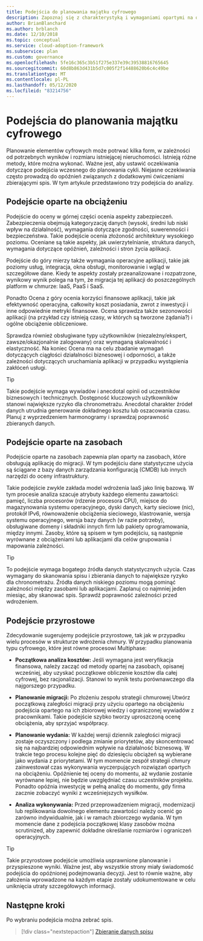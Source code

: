 ```yaml
---
title: Podejścia do planowania majątku cyfrowego
description: Zapoznaj się z charakterystyką i wymaganiami opartymi na obciążeniach, opartych na zasobach lub przyrostowych podejścia do planowania w formie elektronicznej.
author: BrianBlanchard
ms.author: brblanch
ms.date: 12/10/2018
ms.topic: conceptual
ms.service: cloud-adoption-framework
ms.subservice: plan
ms.custom: governance
ms.openlocfilehash: 5fe16c365c3b51f275e337e39c39538816765645
ms.sourcegitcommit: 60d8b863d431b5d7c005f2f14488620b6c4c49be
ms.translationtype: MT
ms.contentlocale: pl-PL
ms.lasthandoff: 05/12/2020
ms.locfileid: "83214756"
---
```

<!-- docsTest:ignore windows -->

# <a name="approaches-to-digital-estate-planning"></a>Podejścia do planowania majątku cyfrowego

Planowanie elementów cyfrowych może potrwać kilka form, w zależności od potrzebnych wyników i rozmiaru istniejącej nieruchomości. Istnieją różne metody, które można wykonać. Ważne jest, aby ustawić oczekiwania dotyczące podejścia wczesnego do planowania cykli. Niejasne oczekiwania często prowadzą do opóźnień związanych z dodatkowymi ćwiczeniami zbierającymi spis. W tym artykule przedstawiono trzy podejścia do analizy.

## <a name="workload-driven-approach"></a>Podejście oparte na obciążeniu

Podejście do oceny w górnej części ocenia aspekty zabezpieczeń. Zabezpieczenia obejmują kategoryzację danych (wysoki, średni lub niski wpływ na działalność), wymagania dotyczące zgodności, suwerenności i bezpieczeństwa. Takie podejście ocenia złożoność architektury wysokiego poziomu. Oceniane są takie aspekty, jak uwierzytelnianie, struktura danych, wymagania dotyczące opóźnień, zależności i stron życia aplikacji.

Podejście do góry mierzy także wymagania operacyjne aplikacji, takie jak poziomy usług, integracja, okna obsługi, monitorowanie i wgląd w szczegółowe dane. Kiedy te aspekty zostały przeanalizowane i rozpatrzone, wynikowy wynik polega na tym, że migracja tej aplikacji do poszczególnych platform w chmurze: IaaS, PaaS i SaaS.

Ponadto Ocena z góry ocenia korzyści finansowe aplikacji, takie jak efektywność operacyjna, całkowity koszt posiadania, zwrot z inwestycji i inne odpowiednie metryki finansowe. Ocena sprawdza także sezonowości aplikacji (na przykład czy istnieją czasy, w których są tworzone żądania?) i ogólne obciążenie obliczeniowe.

Sprawdza również obsługiwane typy użytkowników (niezależny/ekspert, zawsze/okazjonalnie zalogowany) oraz wymaganą skalowalność i elastyczność. Na koniec Ocena ma na celu zbadanie wymagań dotyczących ciągłości działalności biznesowej i odporności, a także zależności dotyczących uruchamiania aplikacji w przypadku wystąpienia zakłóceń usługi.

> [!TIP]
> Takie podejście wymaga wywiadów i anecdotal opinii od uczestników biznesowych i technicznych. Dostępność kluczowych użytkowników stanowi największe ryzyko dla chronometrażu. Anecdotal charakter źródeł danych utrudnia generowanie dokładnego kosztu lub oszacowania czasu. Planuj z wyprzedzeniem harmonogramy i sprawdzaj poprawność zbieranych danych.

## <a name="asset-driven-approach"></a>Podejście oparte na zasobach

Podejście oparte na zasobach zapewnia plan oparty na zasobach, które obsługują aplikację do migracji. W tym podejściu dane statystyczne użycia są ściągane z bazy danych zarządzania konfiguracją (CMDB) lub innych narzędzi do oceny infrastruktury.

Takie podejście zwykle zakłada model wdrożenia IaaS jako linię bazową. W tym procesie analiza szacuje atrybuty każdego elementu zawartości: pamięć, liczba procesorów (rdzenie procesora CPU), miejsce do magazynowania systemu operacyjnego, dyski danych, karty sieciowe (nic), protokół IPv6, równoważenie obciążenia sieciowego, klastrowanie, wersja systemu operacyjnego, wersja bazy danych (w razie potrzeby), obsługiwane domeny i składniki innych firm lub pakiety oprogramowania, między innymi. Zasoby, które są spisem w tym podejściu, są następnie wyrównane z obciążeniami lub aplikacjami dla celów grupowania i mapowania zależności.

> [!TIP]
> To podejście wymaga bogatego źródła danych statystycznych użycia. Czas wymagany do skanowania spisu i zbierania danych to największe ryzyko dla chronometrażu. Źródła danych niskiego poziomu mogą pominąć zależności między zasobami lub aplikacjami. Zaplanuj co najmniej jeden miesiąc, aby skanować spis. Sprawdź poprawność zależności przed wdrożeniem.

## <a name="incremental-approach"></a>Podejście przyrostowe

Zdecydowanie sugerujemy podejście przyrostowe, tak jak w przypadku wielu procesów w strukturze wdrożenia chmury. W przypadku planowania typu cyfrowego, które jest równe procesowi Multiphase:

- **Początkowa analiza kosztów:** Jeśli wymagana jest weryfikacja finansowa, należy zacząć od metody opartej na zasobach, opisanej wcześniej, aby uzyskać początkowe obliczenie kosztów dla całej cyfrowej, bez racjonalizacji. Stanowi to wynik testu porównawczego dla najgorszego przypadku.

- **Planowanie migracji:** Po złożeniu zespołu strategii chmurowej Utwórz początkową zaległości migracji przy użyciu opartego na obciążeniu podejścia opartego na ich zbiorowej wiedzy i ograniczonej wywiadów z pracownikami. Takie podejście szybko tworzy uproszczoną ocenę obciążenia, aby sprzyjać współpracy.

- **Planowanie wydania:** W każdej wersji dziennik zaległości migracji zostaje oczyszczony i podlega zmianie priorytetów, aby skoncentrować się na najbardziej odpowiednim wpływie na działalność biznesową. W trakcie tego procesu kolejne pięć do dziesięciu obciążeń są wybierane jako wydania z priorytetami. W tym momencie zespół strategii chmury zainwestował czas wykonywania wyczerpujących rozwiązań opartych na obciążeniu. Opóźnienie tej oceny do momentu, aż wydanie zostanie wyrównane lepiej, nie będzie uwzględniać czasu uczestników projektu. Ponadto opóźnia inwestycję w pełną analizę do momentu, gdy firma zacznie zobaczyć wyniki z wcześniejszych wysiłków.

- **Analiza wykonywania:** Przed przeprowadzeniem migracji, modernizacji lub replikowania dowolnego elementu zawartości należy ocenić go zarówno indywidualnie, jak i w ramach zbiorczego wydania. W tym momencie dane z podejścia początkowej klasy zasobów można scrutinized, aby zapewnić dokładne określanie rozmiarów i ograniczeń operacyjnych.

> [!TIP]
> Takie przyrostowe podejście umożliwia usprawnione planowanie i przyspieszone wyniki. Ważne jest, aby wszystkie strony miały świadomość podejścia do opóźnionej podejmowania decyzji. Jest to równie ważne, aby założenia wprowadzone na każdym etapie zostały udokumentowane w celu uniknięcia utraty szczegółowych informacji.

## <a name="next-steps"></a>Następne kroki

Po wybraniu podejścia można zebrać spis.

> [!div class="nextstepaction"]
> [Zbieranie danych spisu](./inventory.md)
